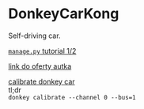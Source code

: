 # DonkeyCarKong
Self-driving car.

[`manage.py` tutorial 1/2](https://www.youtube.com/watch?v=G1JjAw_NdnE&ab_channel=TawnKramer)

[link do oferty autka](https://botland.com.pl/waveshare-roboty-edukacyjne/16403-piracer-donkeycar-4-kolowa-platforma-robota-ai-z-kamera-i-napedem-dc-wyswietlacz-oled-dla-raspberry-pi-waveshare-17674-5904422325961.html)

[calibrate donkey car](https://www.waveshare.com/wiki/DonkeyCar_for_Pi-Calibrate_DonkeyCar)  
tl;dr  
`donkey calibrate --channel 0 --bus=1`
